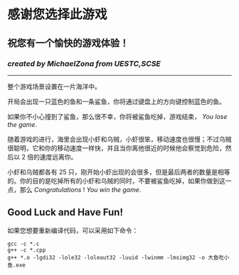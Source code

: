 # **感谢您选择此游戏**
## **祝您有一个愉快的游戏体验！**
### *created by **MichaelZona** from UESTC,SCSE*
_________________


整个游戏场景设置在一片海洋中。

开局会出现一只蓝色的鱼和一条鲨鱼，你将通过键盘上的方向键控制蓝色的鱼。

如果你不小心撞到了鲨鱼，那么很不幸，你将被鲨鱼吃掉，游戏结束， $You$ $lose$ $the$ $game.$

随着游戏的进行，海里会出现小虾和乌贼，小虾很笨，移动速度也很慢；不过乌贼很聪明，它和你的移动速度一样快，并且当你离他很近的时候他会察觉到危险，然后以 $2$ 倍的速度远离你。

小虾和乌贼都各有 $25$ 只，刚开始小虾出现的会很多，但是最后两者的数量是相等的。你的目的是吃掉所有的小虾和乌贼的同时，不要被鲨鱼吃掉，如果你做到这一点，那么 $Congratulations$ $!$ $You$ $win$ $the$ $game.$

## **Good Luck and Have Fun!**


如果您想要重新编译代码，可以采用如下命令：
```
gcc -c *.c
g++ -c *.cpp
g++ *.o -lgdi32 -lole32 -loleaut32 -luuid -lwinmm -lmsimg32 -o 大鱼吃小鱼.exe
```
